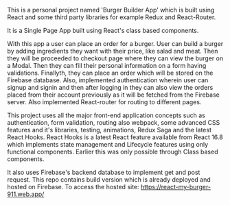 This is a personal project named 'Burger Builder App' which is  built using React and some third party libraries for example Redux and React-Router.

It is a Single Page App built using React's class based components.

With this app a user can place an order for a burger. User can build a burger by adding ingredients they want with their price, like salad and meat. 
Then they will be proceeded to checkout page where they can view the burger on a Modal. Then they can fill their personal information on a form having
validations. Finallyth, they can place an order which will be stored on the Firebase database. Also, implemented authentication wherein user can signup and
signin and then after logging in they can also view the orders placed from their account previously as it will be fetched from the Firebase server. 
Also implemented React-router for routing to different pages.

This project uses all the major front-end application concepts such as authentication, form validation, routing also webpack, some advanced CSS features and 
it's libraries, testing, animations, Redux Saga and the latest React Hooks.
React Hooks is a latest React feature available from React 16.8 which implements state management and Lifecycle features using only functional components.
Earlier this was only possible through Class based components.

It also uses Firebase's backend database to implement get and post request.
This repo contains build version which is already deployed and hosted on Firebase.
To access the hosted site: https://react-my-burger-911.web.app/



